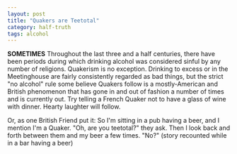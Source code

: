 ```yaml
---
layout: post
title: "Quakers are Teetotal"
category: half-truth
tags: alcohol
---
```


**SOMETIMES** Throughout the last three and a half centuries, there have been periods during which drinking alcohol was considered sinful by any number of religions.  Quakerism is no exception.  Drinking to excess or in the Meetinghouse are fairly consistently regarded as bad things, but the strict "no alcohol" rule some believe Quakers follow is a mostly-American and British phenomenon that has gone in and out of fashion a number of times and is currently out.  Try telling a French Quaker not to have a glass of wine with dinner. Hearty laughter will follow.

Or, as one British Friend put it: So I'm sitting in a pub having a beer, and I mention I'm a Quaker. "Oh, are you teetotal?" they ask. Then I look back and forth between them and my beer a few times. "No?" (story recounted while in a bar having a beer)
